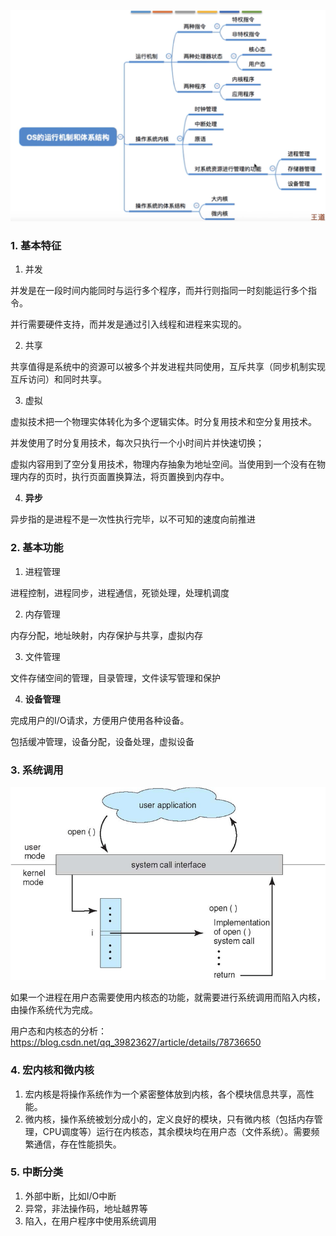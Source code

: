 

![image-20210611181743737](../../LeetCode刷题/images/image-20210611181743737.png)

### 1. 基本特征 



1.  并发

并发是在一段时间内能同时与运行多个程序，而并行则指同一时刻能运行多个指令。

并行需要硬件支持，而并发是通过引入线程和进程来实现的。

2.  共享

共享值得是系统中的资源可以被多个并发进程共同使用，互斥共享（同步机制实现互斥访问）和同时共享。

3.  虚拟

虚拟技术把一个物理实体转化为多个逻辑实体。时分复用技术和空分复用技术。

并发使用了时分复用技术，每次只执行一个小时间片并快速切换；

虚拟内容用到了空分复用技术，物理内存抽象为地址空间。当使用到一个没有在物理内存的页时，执行页面置换算法，将页置换到内存中。

4.  **异步**

异步指的是进程不是一次性执行完毕，以不可知的速度向前推进

### 2. 基本功能

1.  进程管理

进程控制，进程同步，进程通信，死锁处理，处理机调度

2.  内存管理

内存分配，地址映射，内存保护与共享，虚拟内存

3.  文件管理

文件存储空间的管理，目录管理，文件读写管理和保护

4.  **设备管理**

完成用户的I/O请求，方便用户使用各种设备。

包括缓冲管理，设备分配，设备处理，虚拟设备

### 3. 系统调用

![img](../../\LeetCode刷题\images\68747470733a2f2f63732d6e6f7465732d313235363130393739362e636f732e61702d6775616e677a686f752e6d7971636c6f75642e636f6d2f74475056302e706e67)

如果一个进程在用户态需要使用内核态的功能，就需要进行系统调用而陷入内核，由操作系统代为完成。

用户态和内核态的分析：https://blog.csdn.net/qq_39823627/article/details/78736650

### 4. 宏内核和微内核

1.  宏内核是将操作系统作为一个紧密整体放到内核，各个模块信息共享，高性能。
2.  微内核，操作系统被划分成小的，定义良好的模块，只有微内核（包括内存管理，CPU调度等）运行在内核态，其余模块均在用户态（文件系统）。需要频繁通信，存在性能损失。

### 5. 中断分类

1.  外部中断，比如I/O中断
2.  异常，非法操作码，地址越界等
3.  陷入，在用户程序中使用系统调用

